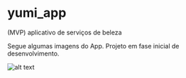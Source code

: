 # yumi_app
(MVP) aplicativo de serviços de beleza

Segue algumas imagens do App. Projeto em fase inicial de desenvolvimento.

![alt text](https://drive.google.com/open?id=11dF4on-vlZ9JGywmbktXk78bYXuC4kWQ)
